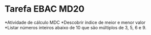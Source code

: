 # Tarefa EBAC MD20

*Atividade de cálculo MDC
*Descobrir índice de meior e menor valor
*Listar números inteiros abaixo de 10 que são múltiplos de 3, 5, 6 e 9.